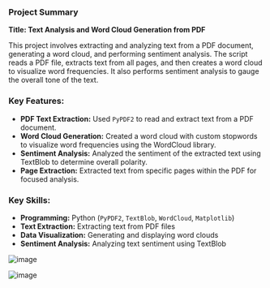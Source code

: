 ### Project Summary

**Title: Text Analysis and Word Cloud Generation from PDF**

This project involves extracting and analyzing text from a PDF document, generating a word cloud, and performing sentiment analysis. The script reads a PDF file, extracts text from all pages, and then creates a word cloud to visualize word frequencies. It also performs sentiment analysis to gauge the overall tone of the text.

### Key Features:
- **PDF Text Extraction:** Used `PyPDF2` to read and extract text from a PDF document.
- **Word Cloud Generation:** Created a word cloud with custom stopwords to visualize word frequencies using the WordCloud library.
- **Sentiment Analysis:** Analyzed the sentiment of the extracted text using TextBlob to determine overall polarity.
- **Page Extraction:** Extracted text from specific pages within the PDF for focused analysis.

### Key Skills:
- **Programming:** Python (`PyPDF2`, `TextBlob`, `WordCloud`, `Matplotlib`)
- **Text Extraction:** Extracting text from PDF files
- **Data Visualization:** Generating and displaying word clouds
- **Sentiment Analysis:** Analyzing text sentiment using TextBlob

![image](https://github.com/user-attachments/assets/16af3a4c-40f6-4cc7-98d9-6c8104efcf60)

![image](https://github.com/user-attachments/assets/41c914f4-bb37-4f97-a7bb-14e77118c572)
